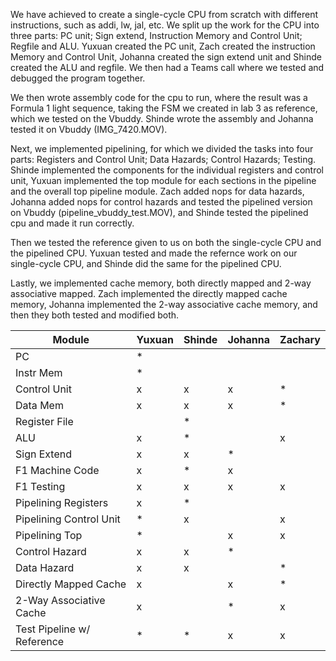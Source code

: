 We have achieved to create a single-cycle CPU from scratch with different instructions, such as addi, lw, jal, etc. We split up the work for the CPU into three parts: PC unit; Sign extend, Instruction Memory and Control Unit; Regfile and ALU. Yuxuan created the PC unit, Zach created the instruction Memory and Control Unit, Johanna created the sign extend unit and Shinde created the ALU and regfile. We then had a Teams call where we tested and debugged the program together.

We then wrote assembly code for the cpu to run, where the result was a Formula 1 light sequence, taking the FSM we created in lab 3 as reference, which we tested on the Vbuddy. Shinde wrote the assembly and Johanna tested it on Vbuddy (IMG_7420.MOV).

Next, we implemented pipelining, for which we divided the tasks into four parts: Registers and Control Unit; Data Hazards; Control Hazards; Testing. Shinde implemented the components for the individual registers and control unit, Yuxuan implemented the top module for each sections in the pipeline and the overall top pipeline module. Zach added nops for data hazards, Johanna added nops for control hazards and tested the pipelined version on Vbuddy (pipeline_vbuddy_test.MOV), and Shinde tested the pipelined cpu and made it run correctly.

Then we tested the reference given to us on both the single-cycle CPU and the pipelined CPU. Yuxuan tested and made the refernce work on our single-cycle CPU, and Shinde did the same for the pipelined CPU.

Lastly, we implemented cache memory, both directly mapped and 2-way associative mapped. Zach implemented the directly mapped cache memory, Johanna implemented the 2-way associative cache memory, and then they both tested and modified both.

| Module                     | Yuxuan | Shinde | Johanna | Zachary |
| -------------------------- | ------ | ------ | ------- | ------- |
| PC                         | \*     |        |         |         |
| Instr Mem                  | \*     |        |         |         |
| Control Unit               | x      | x      | x       | \*      |
| Data Mem                   | x      | x      | x       | \*      |
| Register File              |        | \*     |         |         |
| ALU                        | x      | \*     |         | x       |
| Sign Extend                | x      | x      | \*      |         |
| F1 Machine Code            | x      | \*     | x       |         |
| F1 Testing                 | x      | x      | x       | x       |
| Pipelining Registers       | x      | \*     |         |         |
| Pipelining Control Unit    | \*     | x      |         | x       |
| Pipelining Top             | \*     |        | x       | x       |
| Control Hazard             | x      | x      | \*      |         |
| Data Hazard                | x      | x      |         | \*      |
| Directly Mapped Cache      | x      |        | x       | \*      |
| 2-Way Associative Cache    | x      |        | \*      | x       |
| Test Pipeline w/ Reference | \*     | \*     | x       | x       |

